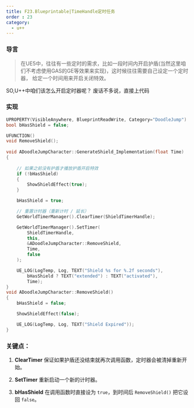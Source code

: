 ```yaml
---
title: F23.Blueprintable|TimeHandle定时任务
order : 23
category:
  - u++
---
```


### 导言

> 在UE5中，往往有一些定时的需求，比如一段时间内开启护盾(当然这里咱们不考虑使用GAS的GE等效果来实现)，这时候往往需要自己设定一个定时器，
给定一个时间用来开启关闭特效。


<chatmessage avatar="../../assets/emoji/hx.png" :avatarWidth="35">
SO,U++中咱们该怎么开启定时器呢？
</chatmessage>

<chatmessage avatar="../../assets/emoji/bqb (2).png" :avatarWidth="40" alignLeft>
废话不多说，直接上代码
</chatmessage>

### 实现

```cpp
UPROPERTY(VisibleAnywhere, BlueprintReadWrite, Category="DoodleJump")
bool bHasShield = false;

UFUNCTION()
void RemoveShield();	
	
void ADoodleJumpCharacter::GenerateShield_Implementation(float Time)
{
	
	// 如果之前没有护盾才播放护盾开启特效
	if (!bHasShield)
	{
		ShowShieldEffect(true);
	}

	bHasShield = true;

	// 重置计时器（重新计时 / 延长）
	GetWorldTimerManager().ClearTimer(ShieldTimerHandle);

	GetWorldTimerManager().SetTimer(
		ShieldTimerHandle,
		this,
		&ADoodleJumpCharacter::RemoveShield,
		Time,
		false
	);

	UE_LOG(LogTemp, Log, TEXT("Shield %s for %.2f seconds"),
		bHasShield ? TEXT("extended") : TEXT("activated"),
		Time);
}
void ADoodleJumpCharacter::RemoveShield()
{
	bHasShield = false;

	ShowShieldEffect(false);

	UE_LOG(LogTemp, Log, TEXT("Shield Expired"));
}

```


### 关键点：

1. **ClearTimer**
   保证如果护盾还没结束就再次调用函数，定时器会被清掉重新开始。

2. **SetTimer**
   重新启动一个新的计时器。

3. **bHasShield**
   在调用函数时直接设为 `true`，到时间后 `RemoveShield()` 把它设回 `false`。
